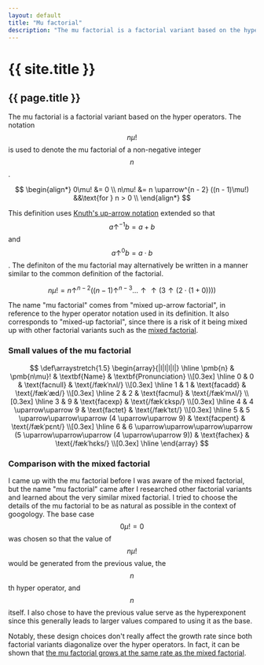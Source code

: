 ```yaml
---
layout: default
title: "Mu factorial"
description: "The mu factorial is a factorial variant based on the hyper operators."
---
```

# {{ site.title }}
## {{ page.title }}

The mu factorial is a factorial variant based on the hyper operators. The notation $$n\mu!$$ is used to denote the mu factorial of a non-negative integer $$n$$.

$$
\begin{align*}
0\mu! &= 0 \\
n\mu! &= n \uparrow^{n - 2} ((n - 1)\mu!) &&\text{for } n > 0 \\
\end{align*}
$$

This definition uses [Knuth's up-arrow notation](https://en.wikipedia.org/wiki/Knuth%27s_up-arrow_notation) extended so that $$a \uparrow^{-1} b = a + b$$ and $$a \uparrow^0 b = a \cdot b$$. The definiton of the mu factorial may alternatively be written in a manner similar to the common definition of the factorial.

$$n\mu! = n \uparrow^{n - 2} ((n - 1) \uparrow^{n - 3} \dots \uparrow\uparrow (3 \uparrow (2 \cdot (1 + 0))))$$

The name "mu factorial" comes from "mixed up-arrow factorial", in reference to the hyper operator notation used in its definition. It also corresponds to "mixed-up factorial", since there is a risk of it being mixed up with other factorial variants such as the [mixed factorial](https://googology.fandom.com/wiki/Mixed_factorial).

### Small values of the mu factorial

$$
\def\arraystretch{1.5}
\begin{array}{|l|l|l|l|}
\hline
\pmb{n} & \pmb{n\mu}! & \textbf{Name} & \textbf{Pronunciation} \\[0.3ex]
\hline
0 & 0 & \text{facnull} & \text{/fækˈnʌl/} \\[0.3ex]
\hline
1 & 1 & \text{facadd} & \text{/fækˈæd/} \\[0.3ex]
\hline
2 & 2 & \text{facmul} & \text{/fækˈmʌl/} \\[0.3ex]
\hline
3 & 9 & \text{facexp} & \text{/fækˈɛksp/} \\[0.3ex]
\hline
4 & 4 \uparrow\uparrow 9 & \text{factet} & \text{/fækˈtɛt/} \\[0.3ex]
\hline
5 & 5 \uparrow\uparrow\uparrow (4 \uparrow\uparrow 9) & \text{facpent} & \text{/fækˈpɛnt/} \\[0.3ex]
\hline
6 & 6 \uparrow\uparrow\uparrow\uparrow (5 \uparrow\uparrow\uparrow (4 \uparrow\uparrow 9)) & \text{fachex} & \text{/fækˈhɛks/} \\[0.3ex]
\hline
\end{array}
$$

### Comparison with the mixed factorial

I came up with the mu factorial before I was aware of the mixed factorial, but the name "mu factorial" came after I researched other factorial variants and learned about the very similar mixed factorial. I tried to choose the details of the mu factorial to be as natural as possible in the context of googology. The base case $$0\mu! = 0$$ was chosen so that the value of $$n\mu!$$ would be generated from the previous value, the $$n$$th hyper operator, and $$n$$ itself. I also chose to have the previous value serve as the hyperexponent since this generally leads to larger values compared to using it as the base.

Notably, these design choices don't really affect the growth rate since both factorial variants diagonalize over the hyper operators. In fact, it can be shown that [the mu factorial grows at the same rate as the mixed factorial](/miscellaneous/googology/proofs/theorem-mu-0).
